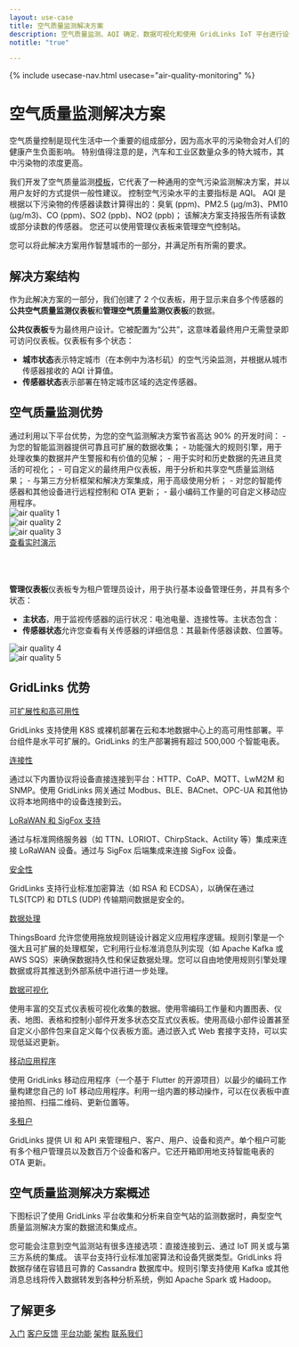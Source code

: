 ```yaml
---
layout: use-case
title: 空气质量监测解决方案
description: 空气质量监测、AQI 确定、数据可视化和使用 GridLinks IoT 平台进行设备管理
notitle: "true"

---
```


{% include usecase-nav.html usecase="air-quality-monitoring" %}

<h1 class="usecase-title">空气质量监测解决方案</h1>

空气质量控制是现代生活中一个重要的组成部分，因为高水平的污染物会对人们的健康产生负面影响。
特别值得注意的是，汽车和工业区数量众多的特大城市，其中污染物的浓度更高。

我们开发了空气质量监测<a href="/docs/paas/solution-templates/air-quality-monitoring/">模板</a>，它代表了一种通用的空气污染监测解决方案，并以用户友好的方式提供一般性建议。
控制空气污染水平的主要指标是 AQI。
AQI 是根据以下污染物的传感器读数计算得出的：臭氧 (ppm)、PM2.5 (µg/m3)、PM10 (µg/m3)、CO (ppm)、SO2 (ppb)、NO2 (ppb)；
该解决方案支持报告所有读数或部分读数的传感器。
您还可以使用管理仪表板来管理空气控制站。

您可以将此解决方案用作智慧城市的一部分，并满足所有所需的要求。

<h2>解决方案结构</h2>

作为此解决方案的一部分，我们创建了 2 个仪表板，用于显示来自多个传感器的**公共空气质量监测仪表板**和**管理空气质量监测仪表板**的数据。

**公共仪表板**专为最终用户设计。它被配置为“公共”，这意味着最终用户无需登录即可访问仪表板。仪表板有多个状态：
- **城市状态**表示特定城市（在本例中为洛杉矶）的空气污染监测，并根据从城市传感器接收的 AQI 计算值。
- **传感器状态**表示部署在特定城市区域的选定传感器。

<h2>空气质量监测优势</h2>
通过利用以下平台优势，为您的空气监测解决方案节省高达 90% 的开发时间：
- 为您的智能监测器提供可靠且可扩展的数据收集；
- 功能强大的规则引擎，用于处理收集的数据并产生警报和有价值的见解；
- 用于实时和历史数据的先进且灵活的可视化；
- 可自定义的最终用户仪表板，用于分析和共享空气质量监测结果；
- 与第三方分析框架和解决方案集成，用于高级使用分析；
- 对您的智能传感器和其他设备进行远程控制和 OTA 更新；
- 最小编码工作量的可自定义移动应用程序。

<div class="usecase-carousel owl-carousel owl-theme">
    <div>
        <img class="item-image" src="/images/usecases/air-quality/aq1.png" alt="air quality 1">
    </div>
    <div>
        <img class="item-image" src="/images/usecases/air-quality/aq2.png" alt="air quality 2">
    </div>
    <div>
        <img class="item-image" src="/images/usecases/air-quality/aq3.png" alt="air quality 3">
    </div>
</div>

<div class="center" style="margin-bottom: 64px;">
    <a target="_blank" href="https://thingsboard.cloud/dashboard/ec564620-82b2-11ed-a624-8360a2a6cb0e?publicId=4978baf0-8a92-11ec-98f9-ff45c37940c6" class="button">查看实时演示</a>
</div>

**管理仪表板**仪表板专为租户管理员设计，用于执行基本设备管理任务，并具有多个状态：
- **主状态**，用于监视传感器的运行状况：电池电量、连接性等。主状态包含：
- **传感器状态**允许您查看有关传感器的详细信息：其最新传感器读数、位置等。

<div class="usecase-carousel owl-carousel owl-theme">
    <div>
        <img class="item-image" src="/images/usecases/air-quality/aq4.png" alt="air quality 4">
    </div>
    <div>
        <img class="item-image" src="/images/usecases/air-quality/aq5.png" alt="air quality 5">
    </div>
</div>

## GridLinks 优势
<section class="usecase-advantages">
    <div class="usecase-background">
        <div class="bottom-features1"></div><div class="bottom-features2"></div><div class="small11"></div><div class="small12"></div>
    </div>
    <div class="cards row">
        <div class="col-lg-6">
            <div class="block">
                <object data="/images/microservices-icon.svg"></object>
                <div>
                    <a class="title" href="/docs/reference/msa/">可扩展性和高可用性</a>
                    <p>GridLinks 支持使用 K8S 或裸机部署在云和本地数据中心上的高可用性部署。平台组件是水平可扩展的。GridLinks 的生产部署拥有超过 500,000 个智能电表。</p>
                </div>
            </div>
        </div>
        <div class="col-lg-6">
            <div class="block">
                <object data="/images/telemetry-icon.svg"></object>
                <div>
                    <a class="title" href="/docs/getting-started-guides/connectivity/">连接性</a>
                    <p>通过以下内置协议将设备直接连接到平台：HTTP、CoAP、MQTT、LwM2M 和 SNMP。使用 GridLinks 网关通过 Modbus、BLE、BACnet、OPC-UA 和其他协议将本地网络中的设备连接到云。</p>
                </div>
            </div>
        </div>
        <div class="col-lg-6">
            <div class="block">
                <object data="/images/integration-icon.svg"></object>
                <div>
                    <a class="title" href="/docs/user-guide/integrations/">LoRaWAN 和 SigFox 支持</a>
                    <p>通过与标准网络服务器（如 TTN、LORIOT、ChirpStack、Actility 等）集成来连接 LoRaWAN 设备。通过与 SigFox 后端集成来连接 SigFox 设备。</p>
                </div>
            </div>
        </div>
        <div class="col-lg-6">
            <div class="block">
                <object data="/images/security-icon.svg"></object>
                <div>
                    <a class="title" href="/docs/pe/user-guide/ssl/http-over-ssl/">安全性</a>
                    <p>GridLinks 支持行业标准加密算法（如 RSA 和 ECDSA），以确保在通过 TLS(TCP) 和 DTLS (UDP) 传输期间数据是安全的。</p>
                </div>
            </div>
        </div>
        <div class="col-lg-6">
            <div class="block">
                <object data="/images/engine-icon.svg"></object>
                <div>
                    <a class="title" href="/docs/pe/user-guide/rule-engine-2-0/overview/">数据处理</a>
                    <p>ThingsBoard 允许您使用拖放规则链设计器定义应用程序逻辑。规则引擎是一个强大且可扩展的处理框架，它利用行业标准消息队列实现（如 Apache Kafka 或 AWS SQS）来确保数据持久性和保证数据处理。您可以自由地使用规则引擎处理数据或将其推送到外部系统中进行进一步处理。</p>
                </div>
            </div>
        </div>
        <div class="col-lg-6">
            <div class="block">
                <object data="/images/visualization-icon.svg"></object>
                <div>
                    <a class="title" href="/docs/user-guide/dashboards/">数据可视化</a>
                    <p>使用丰富的交互式仪表板可视化收集的数据。使用零编码工作量和内置图表、仪表、地图、表格和控制小部件开发多状态交互式仪表板。使用高级小部件设置甚至自定义小部件包来自定义每个仪表板方面。通过嵌入式 Web 套接字支持，可以实现低延迟更新。</p>
                </div>
            </div>
        </div>
        <div class="col-lg-6">
            <div class="block">
                <object data="/images/phone-icon.svg"></object>
                <div>
                    <a class="title" href="/docs/mobile/">移动应用程序</a>
                    <p>使用 GridLinks 移动应用程序（一个基于 Flutter 的开源项目）以最少的编码工作量构建您自己的 IoT 移动应用程序。利用一组内置的移动操作，可以在仪表板中直接拍照、扫描二维码、更新位置等。</p>
                </div>
            </div>
        </div>
        <div class="col-lg-6">
            <div class="block">
                <object data="/images/tenancy-icon.svg"></object>
                <div>
                    <a class="title" href="/docs/user-guide/entities-and-relations/">多租户</a>
                    <p>GridLinks 提供 UI 和 API 来管理租户、客户、用户、设备和资产。单个租户可能有多个租户管理员以及数百万个设备和客户。它还开箱即用地支持智能电表的 OTA 更新。</p>
                </div>
            </div>
        </div>
    </div>
</section>

## 空气质量监测解决方案概述

下图标识了使用 GridLinks 平台收集和分析来自空气站的监测数据时，典型空气质量监测解决方案的数据流和集成点。

<object width="100%" style="max-width: max-content; margin: 32px 0" data="/images/iot-use-cases/smart-energy-diagram.svg"></object>

您可能会注意到空气监测站有很多连接选项：直接连接到云、通过 IoT 网关或与第三方系统的集成。
该平台支持行业标准加密算法和设备凭据类型。GridLinks 将数据存储在容错且可靠的 Cassandra 数据库中。规则引擎支持使用 Kafka 或其他消息总线将传入数据转发到各种分析系统，例如 Apache Spark 或 Hadoop。

## 了解更多
<div class="usecases-bottom-nav">
    <a href="/docs/getting-started-guides/helloworld/" class="button">入门</a>
    <a href="/industries/smart-energy/" class="button">客户反馈</a>
    <a href="/docs/#platform-features" class="button">平台功能</a>
    <a href="/docs/reference/" class="button">架构</a>
    <a href="/docs/contact-us/" class="button">联系我们</a>
</div>
